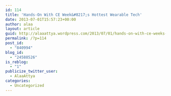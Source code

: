 ```yaml
---
id: 114
title: 'Hands-On With CE Week&#8217;s Hottest Wearable Tech'
date: 2013-07-01T15:57:23+00:00
author: alaa
layout: article
guid: http://alaaattya.wordpress.com/2013/07/01/hands-on-with-ce-weeks-hottest-wearable-tech/
permalink: /?p=114
post_id:
  - "840994"
blog_id:
  - "24588526"
is_reblog:
  - "1"
publicize_twitter_user:
  - AlaaAttya
categories:
  - Uncategorized
---
```

